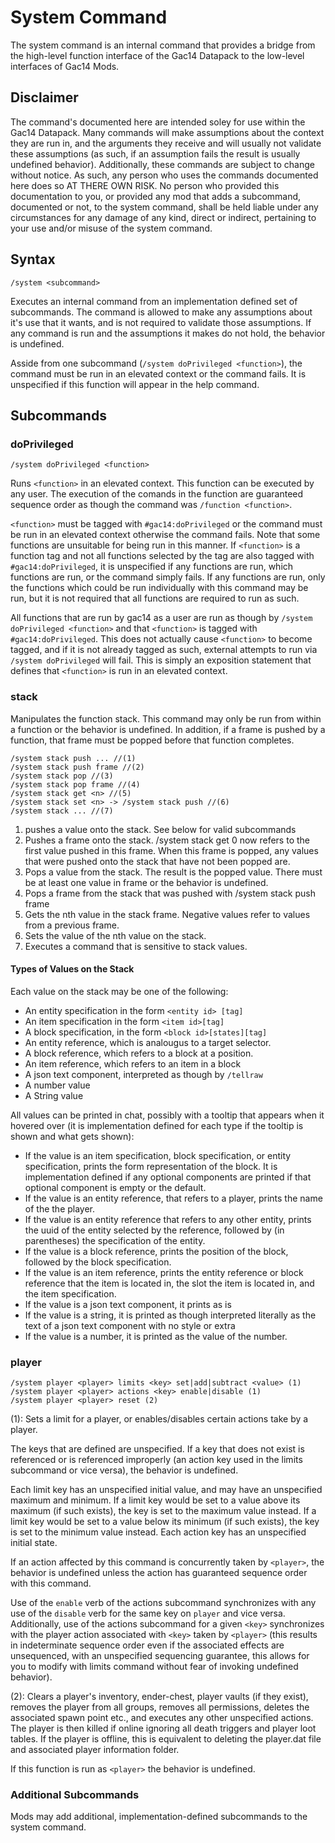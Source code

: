# System Command #

The system command is an internal command that provides a bridge from the high-level function interface of the Gac14 Datapack to the low-level interfaces of Gac14 Mods. 

## Disclaimer ##
The command's documented here are intended soley for use within the Gac14 Datapack. 
Many commands will make assumptions about the context they are run in, and the arguments they receive and will usually not validate these assumptions (as such, if an assumption fails the result is usually undefined behavior). 
Additionally, these commands are subject to change without notice. As such, any person who uses the commands documented here does so AT THERE OWN RISK. No person who provided this documentation to you, or provided any mod that adds a subcommand, documented or not, to the system command, shall be held liable under any circumstances for any damage of any kind, direct or indirect, pertaining to your use and/or misuse of the system command. 

## Syntax ##

```
/system <subcommand>
```

Executes an internal command from an implementation defined set of subcommands. The command is allowed to make any assumptions about it's use that it wants, and is not required to validate those assumptions. If any command is run and the assumptions it makes do not hold, the behavior is undefined. 

Asside from one subcommand (`/system doPrivileged <function>`), the command must be run in an elevated context or the command fails. It is unspecified if this function will appear in the help command. 

## Subcommands ##

### doPrivileged ##

```
/system doPrivileged <function>
```

Runs `<function>` in an elevated context. This function can be executed by any user. The execution of the comands in the function are guaranteed sequence order as though the command was `/function <function>`. 


`<function>` must be tagged with `#gac14:doPrivileged` or the command must be run in an elevated context otherwise the command fails. Note that some functions are unsuitable for being run in this manner. If `<function>` is a function tag and not all functions selected by the tag are also tagged with `#gac14:doPrivileged`, it is unspecified if any functions are run, which functions are run, or the command simply fails. If any functions are run, only the functions which could be run individually with this command may be run, but it is not required that all functions are required to run as such. 


All functions that are run by gac14 as a user are run as though by `/system doPrivileged <function>` and that `<function>` is tagged with `#gac14:doPrivileged`. This does not actually cause `<function>` to become tagged, and if it is not already tagged as such, external attempts to run via `/system doPrivileged` will fail. This is simply an exposition statement that defines that `<function>` is run in an elevated context. 

### stack ###

Manipulates the function stack. 
This command may only be run from within a function or the behavior is undefined. In addition, if a frame is pushed by a function, that frame must be popped before that function completes.

```
/system stack push ... //(1)
/system stack push frame //(2)
/system stack pop //(3)
/system stack pop frame //(4)
/system stack get <n> //(5)
/system stack set <n> -> /system stack push //(6)
/system stack ... //(7)
```

1. pushes a value onto the stack. See below for valid subcommands
2. Pushes a frame onto the stack. /system stack get 0 now refers to the first value pushed in this frame. When this frame is popped, any values that were pushed onto the stack that have not been popped are. 
3. Pops a value from the stack. The result is the popped value. There must be at least one value in frame or the behavior is undefined. 
4. Pops a frame from the stack that was pushed with /system stack push frame
5. Gets the nth value in the stack frame. Negative values refer to values from a previous frame. 
6. Sets the value of the nth value on the stack. 
7. Executes a command that is sensitive to stack values.

#### Types of Values on the Stack ####

Each value on the stack may be one of the following:

* An entity specification in the form `<entity id> [tag]`
* An item specification in the form `<item id>[tag]`
* A block specification, in the form `<block id>[states][tag]`
* An entity reference, which is analougus to a target selector.
* A block reference, which refers to a block at a position.
* An item reference, which refers to an item in a block
* A json text component, interpreted as though by `/tellraw`
* A number value
* A String value

All values can be printed in chat, possibly with a tooltip that appears when it hovered over (it is implementation defined for each type if the tooltip is shown and what gets shown):

* If the value is an item specification, block specification, or entity specification, prints the form representation of the block. It is implementation defined if any optional components are printed if that optional component is empty or the default.
* If the value is an entity reference, that refers to a player, prints the name of the the player.
* If the value is an entity reference that refers to any other entity, prints the uuid of the entity selected by the reference, followed by (in parentheses) the specification of the entity. 
* If the value is a block reference, prints the position of the block, followed by the block specification. 
* If the value is an item reference, prints the entity reference or block reference that the item is located in, the slot the item is located in, and the item specification. 
* If the value is a json text component, it prints as is
* If the value is a string, it is printed as though interpreted literally as the text of a json text component with no style or extra
* If the value is a number, it is printed as the value of the number. 


### player ###

```
/system player <player> limits <key> set|add|subtract <value> (1)
/system player <player> actions <key> enable|disable (1)
/system player <player> reset (2)
```

(1): Sets a limit for a player, or enables/disables certain actions take by a player.

The keys that are defined are unspecified. If a key that does not exist is referenced or is referenced improperly (an action key used in the limits subcommand or vice versa), the behavior is undefined. 

Each limit key has an unspecified initial value, and may have an unspecified maximum and minimum. 
If a limit key would be set to a value above its maximum (if such exists), the key is set to the maximum value instead. 
If a limit key would be set to a value below its minimum (if such exists), the key is set to the minimum value instead. 
Each action key has an unspecified initial state. 

If an action affected by this command is concurrently taken by `<player>`, the behavior is undefined unless the action has guaranteed sequence order with this command. 

Use of the `enable` verb of the actions subcommand synchronizes with any use of the `disable` verb for the same key on `player` and vice versa. Additionally, use of the actions subcommand for a given `<key>` synchronizes with the player action associated with `<key>` taken by `<player>` (this results in indeterminate sequence order even if the associated effects are unsequenced, with an unspecified sequencing guarantee, this allows for you to modify with limits command without fear of invoking undefined behavior). 


(2): Clears a player's inventory, ender-chest, player vaults (if they exist), removes the player from all groups, removes all permissions, deletes the associated spawn point etc., and executes any other unspecified actions. The player is then killed if online ignoring all death triggers and player loot tables.
If the player is offline, this is equivalent to deleting the player.dat file and associated player information folder. 

If this function is run as `<player>` the behavior is undefined. 


### Additional Subcommands ###

Mods may add additional, implementation-defined subcommands to the system command. 

